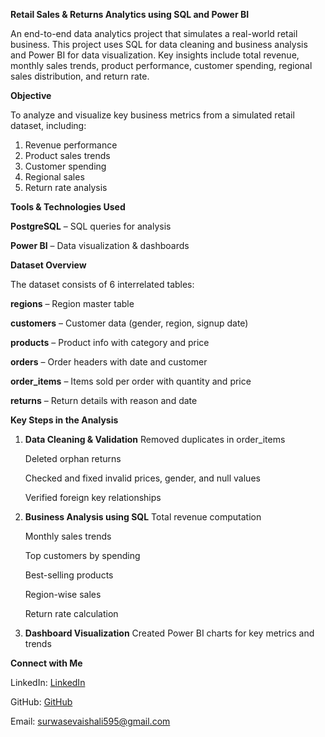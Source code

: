 **Retail Sales & Returns Analytics using SQL and Power BI**

An end-to-end data analytics project that simulates a real-world retail business. This project uses SQL for data cleaning and business analysis and Power BI for data visualization. Key insights include total revenue, monthly sales trends, product performance, customer spending, regional sales distribution, and return rate.

**Objective**

To analyze and visualize key business metrics from a simulated retail dataset, including:

1. Revenue performance
2. Product sales trends
3. Customer spending
4. Regional sales
5. Return rate analysis

**Tools & Technologies Used**

**PostgreSQL** – SQL queries for analysis

**Power BI** – Data visualization & dashboards

**Dataset Overview**

The dataset consists of 6 interrelated tables:

**regions** – Region master table

**customers** – Customer data (gender, region, signup date)

**products** – Product info with category and price

**orders** – Order headers with date and customer

**order_items** – Items sold per order with quantity and price

**returns** – Return details with reason and date


 **Key Steps in the Analysis**
 
1. **Data Cleaning & Validation**
    Removed duplicates in order_items
   
    Deleted orphan returns
   
    Checked and fixed invalid prices, gender, and null values
   
    Verified foreign key relationships

3. **Business Analysis using SQL**
    Total revenue computation
   
    Monthly sales trends
   
    Top customers by spending
   
    Best-selling products
   
    Region-wise sales
   
    Return rate calculation

5. **Dashboard Visualization**
    Created Power BI charts for key metrics and trends

**Connect with Me**

LinkedIn: [LinkedIn](https://www.linkedin.com/in/vaishali-s-579a672b8/)

GitHub: [GitHub](https://github.com/Vaishuu98)

Email: surwasevaishali595@gmail.com
